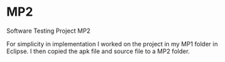 # MP2
Software Testing Project MP2

For simplicity in implementation I worked on the project in my MP1 folder in Eclipse. I then copied the apk file and source file to a MP2 folder. 
